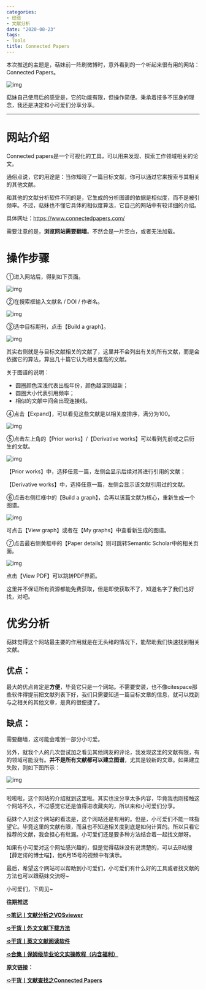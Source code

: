 ```yaml
---
categories:
- 经验
- 文献分析
date: "2020-08-23"
tags:
- Tools
title: Connected Papers
---
```


本次推送的主题是，萜妹前一阵刷微博时，意外看到的一个听起来很有用的网站：Connected Papers。

<!--more-->

![img](https://tie-1315290370.cos.ap-beijing.myqcloud.com/TIE/202309112333001.png)

萜妹自己使用后的感受是，它的功能有限，但操作简便。秉承着技多不压身的理念，我还是决定和小可爱们分享分享。

------

# **网站介绍**

Connected papers是一个可视化的工具，可以用来发现、探索工作领域相关的论文。

通俗点说，它的用途是：当你知晓了一篇目标文献，你可以通过它来搜索与其相关的其他文献。

和其他的文献分析软件不同的是，它生成的分析图谱的依据是相似度，而不是被引频率。不过，萜妹也不懂它具体的相似度算法，它自己的网站中有较详细的介绍。

具体网址：https://www.connectedpapers.com/

需要注意的是，**浏览网站需要翻墙**。不然会是一片空白，或者无法加载。

# **操作步骤**

①进入网站后，得到如下页面。

![img](https://tie-1315290370.cos.ap-beijing.myqcloud.com/TIE/202309112333357.png)

②在搜索框输入文献名 / DOI / 作者名。

![img](https://tie-1315290370.cos.ap-beijing.myqcloud.com/TIE/202309112333345.png)

③选中目标期刊，点击【Build a graph】。

![img](https://tie-1315290370.cos.ap-beijing.myqcloud.com/TIE/202309112333970.png)

其实右侧就是与目标文献相关的文献了，这里并不会列出有关的所有文献，而是会依据它的算法，算出几十篇它认为相关度高的文献。

关于图谱的说明：

- 圆圈颜色深浅代表出版年份，颜色越深则越新；
- 圆圈大小代表引用频率；
- 相似的文献中间会出现连接线。

④点击【Expand】，可以看见这些文献是以相关度排序，满分为100。

![img](https://tie-1315290370.cos.ap-beijing.myqcloud.com/TIE/202309112333527.png)

⑤点击左上角的【Prior works】/【Derivative works】可以看到先前或之后衍生的文献。

![img](https://tie-1315290370.cos.ap-beijing.myqcloud.com/TIE/202309112333919.png)

【Prior works】中，选择任意一篇，左侧会显示后续对其进行引用的文献；

【Derivative works】中，选择任意一篇，左侧会显示该文献引用过的文献。

⑥点击右侧红框中的【Build a graph】，会再以该篇文献为核心，重新生成一个图谱。

![img](https://tie-1315290370.cos.ap-beijing.myqcloud.com/TIE/202309112333154.png)

可点击【View graph】或者在【My graphs】中查看新生成的图谱。

⑦点击最右侧黄框中的【Paper details】则可跳转Semantic Scholar中的相关页面。

![img](https://tie-1315290370.cos.ap-beijing.myqcloud.com/TIE/202309112333127.png)

点击【View PDF】可以跳转PDF界面。

这里并不保证所有资源都能免费获取，但是即使获取不了，知道名字了我们也好找，对吧。

# **优劣分析**

萜妹觉得这个网站最主要的作用就是在无头绪的情况下，能帮助我们快速找到相关文献。

## **优点：**

最大的优点肯定是**方便**，毕竟它只是一个网站。不需要安装，也不像citespace那些软件得提前把文献列表下好，我们只需要知道一篇目标文章的信息，就可以找到与之相关的其他文章，是真的很便捷了。

## **缺点：**

需要翻墙，这可能会难倒一部分小可爱。

另外，就我个人的几次尝试加之看见其他网友的评论，我发现这里的文献有限，有的领域可能没有。**并不是所有文献都可以建立图谱**，尤其是较新的文章。如果建立失败，则如下图所示：

![img](https://tie-1315290370.cos.ap-beijing.myqcloud.com/TIE/202309112333433.png)

------

啦啦啦，这个网站的介绍就到这里啦。其实也没分享太多内容，毕竟我也刚接触这个网站不久，不过感觉它还是值得进收藏夹的，所以来和小可爱们分享。

萜妹个人对这个网站的看法是，这个网站还是有用的。但是，小可爱们不能一味指望它。毕竟这里的文献有限，而且也不知道相关度到底是如何计算的。所以只看它推荐的文献，我会担心有纰漏。小可爱们还是要多种方法结合着一起找文献呀。

如果有小可爱对这个网址感兴趣的，但是觉得萜妹没有说清楚的，可以去B站搜【薛定谔的博士喵】，他6月15号的视频中有演示。

最后，希望这个网站可以帮助到小可爱们，小可爱们有什么好的工具或者找文献的方法也可以跟萜妹交流呀~

小可爱们，下周见~

**往期推送**

**[➪笔记丨文献分析之VOSviewer](https://mp.weixin.qq.com/s?__biz=MzIwMDk1OTM2OQ==&mid=2247484940&idx=1&sn=329bec2a8a5b3f65fb66509720a33077&chksm=96f472eaa183fbfc3c2943fa6cbf8d31d2fd3d729358a7288b5eb8967d0bab4c57663139ead7&token=627264471&lang=zh_CN&scene=21#wechat_redirect)**

**[➪干货丨外文文献下载方法](https://mp.weixin.qq.com/s?__biz=MzIwMDk1OTM2OQ==&mid=2247484316&idx=1&sn=3705f21c9cf7c2ef8038a0144233177d&chksm=96f4777aa183fe6cef2f66a2d38eb39520cdfe8c089f87438dba63c7a6076b86417f9bd6fc92&token=392107249&lang=zh_CN&scene=21#wechat_redirect)**

**[➪干货丨英文文献阅读软件](https://mp.weixin.qq.com/s?__biz=MzIwMDk1OTM2OQ==&mid=2247484945&idx=1&sn=0c260e05c3b5ad7f28d18534b5b90975&token=905712342&lang=zh_CN&scene=21#wechat_redirect)**

**[➪合集丨保姆级毕业论文实操教程（内含福利）](https://mp.weixin.qq.com/s?__biz=MzIwMDk1OTM2OQ==&mid=2247485343&idx=1&sn=d99456fc386248f9ac26fdfddf5376c9&chksm=96f47379a183fa6f339773e5ae8442811954f233fb300afa67e3aef6f5c2bb36dbefc3c96bd2&token=491662985&lang=zh_CN&scene=21#wechat_redirect)**

**原文链接：**

**[➪干货丨文献查找之Connected Papers](https://mp.weixin.qq.com/s?__biz=MzIwMDk1OTM2OQ==&mid=2247485434&idx=1&sn=339c57507a69d77be3833a7f818a7756&chksm=96f4731ca183fa0a6044750ff7538e1fdb5d2c2f4dd565f87eef601ea458c26ae677bdde6068#rd)**
